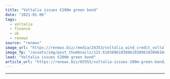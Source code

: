 ```yaml
---
title: "Voltalia issues €200m green bond"
date: "2021-01-06"
tags: 
  - voltalia
  - finance
  - uk
  - renews
source: "renews"
image_url: "https://renews.biz//media/24353/voltalia_wind_credit_voltalia.jpeg?mode=crop&width=770&heightratio=0.6103896103896103896103896104&slimmage=true"
image_fp: "/assets/img/post_thumbnails/122.6103896103896103896103896104&slimmage=true"
lead: "Voltalia issues €200m green bond"
article_url: "https://renews.biz/65555/voltalia-issues-200m-green-bond/"
---
```


---
